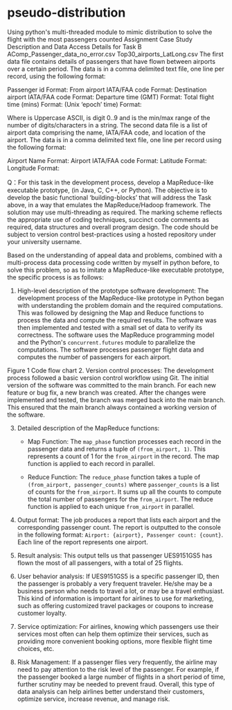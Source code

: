 # pseudo-distribution
Using python's multi-threaded module to mimic distribution to solve the flight with the most passengers counted
Assignment Case Study Description and Data Access Details for Task B
AComp_Passenger_data_no_error.csv	Top30_airports_LatLong.csv
The first data file contains details of passengers that have flown between airports over a certain period. The data is in a comma delimited text file, one line per record, using the following format:

Passenger id	Format: 
From airport IATA/FAA code	Format: 
Destination airport IATA/FAA code	Format: 
Departure time (GMT)	Format: 
Total flight time (mins)	Format:   (Unix ‘epoch’ time)
Format: 

Where  is Uppercase ASCII,  is digit 0..9 and  is the min/max range of the number of digits/characters in a string.
The second data file is a list of airport data comprising the name, IATA/FAA code, and location of the airport. The data is in a comma delimited text file, one line per record using the following format: 

Airport Name	Format: 
Airport IATA/FAA code	Format: 
Latitude	Format: 
Longitude	Format: 

Q：For this task in the development process, develop a MapReduce-like executable prototype, (in Java, C, C++, or Python). The objective is to develop the basic functional ‘building-blocks’ that will address the Task above, in a way that emulates the MapReduce/Hadoop framework. 
The solution may use multi-threading as required. The marking scheme reflects the appropriate use of coding techniques, succinct code comments as required, data structures and overall program design. The code should be subject to version control best-practices using a hosted repository under your university username.

Based on the understanding of appeal data and problems, combined with a multi-process data processing code written by myself in python before, to solve this problem, so as to imitate a MapReduce-like executable prototype, the specific process is as follows:
1. High-level description of the prototype software development:
   The development process of the MapReduce-like prototype in Python began with understanding the problem domain and the required computations. This was followed by designing the Map and Reduce functions to process the data and compute the required results. The software was then implemented and tested with a small set of data to verify its correctness. The software uses the MapReduce programming model and the Python's `concurrent.futures` module to parallelize the computations. The software processes passenger flight data and computes the number of passengers for each airport.

Figure 1 Code flow chart
2. Version control processes:
   The development process followed a basic version control workflow using Git. The initial version of the software was committed to the main branch. For each new feature or bug fix, a new branch was created. After the changes were implemented and tested, the branch was merged back into the main branch. This ensured that the main branch always contained a working version of the software.

3. Detailed description of the MapReduce functions:
   - Map Function: The `map_phase` function processes each record in the passenger data and returns a tuple of `(from_airport, 1)`. This represents a count of 1 for the `from_airport` in the record. The map function is applied to each record in parallel.

   - Reduce Function: The `reduce_phase` function takes a tuple of `(from_airport, passenger_counts)` where `passenger_counts` is a list of counts for the `from_airport`. It sums up all the counts to compute the total number of passengers for the `from_airport`. The reduce function is applied to each unique `from_airport` in parallel.

4. Output format:
   The job produces a report that lists each airport and the corresponding passenger count. The report is outputted to the console in the following format: `Airport: {airport}, Passenger count: {count}`. Each line of the report represents one airport.

5. Result analysis:
This output tells us that passenger UES9151GS5 has flown the most of all passengers, with a total of 25 flights.
1. User behavior analysis: If UES9151GS5 is a specific passenger ID, then the passenger is probably a very frequent traveler. He/she may be a business person who needs to travel a lot, or may be a travel enthusiast. This kind of information is important for airlines to use for marketing, such as offering customized travel packages or coupons to increase customer loyalty.
2. Service optimization: For airlines, knowing which passengers use their services most often can help them optimize their services, such as providing more convenient booking options, more flexible flight time choices, etc.
3. Risk Management: If a passenger flies very frequently, the airline may need to pay attention to the risk level of the passenger. For example, if the passenger booked a large number of flights in a short period of time, further scrutiny may be needed to prevent fraud.
Overall, this type of data analysis can help airlines better understand their customers, optimize service, increase revenue, and manage risk.
